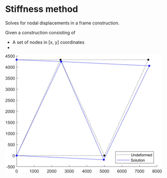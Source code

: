 # Stiffness method

Solves for nodal displacements in a frame construction.


Given a construction consisting of
  - A set of nodes in [x, y] coordinates
  - 





![Image](solution.JPG?raw=true)
